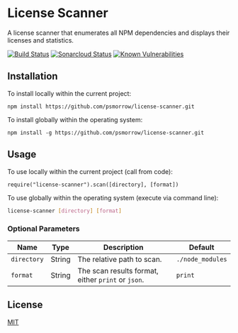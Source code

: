 # License Scanner
A license scanner that enumerates all NPM dependencies and displays their licenses and statistics.

[![Build Status](https://travis-ci.com/psmorrow/license-scanner.svg?branch=master)](https://travis-ci.com/psmorrow/license-scanner) [![Sonarcloud Status](https://sonarcloud.io/api/project_badges/measure?project=psmorrow_license-scanner&metric=alert_status)](https://sonarcloud.io/dashboard?id=psmorrow_license-scanner) [![Known Vulnerabilities](https://snyk.io/test/github/psmorrow/license-scanner/badge.svg?targetFile=package.json)](https://snyk.io/test/github/psmorrow/license-scanner?targetFile=package.json)

## Installation

To install locally within the current project:
```
npm install https://github.com/psmorrow/license-scanner.git
```

To install globally within the operating system:
```
npm install -g https://github.com/psmorrow/license-scanner.git
```

## Usage

To use locally within the current project (call from code):
```
require("license-scanner").scan([directory], [format])
```

To use globally within the operating system (execute via command line):
```bash
license-scanner [directory] [format]
```

### Optional Parameters

| Name        | Type    | Description                                        | Default          |
| ----------- | ------- | -------------------------------------------------- | ---------------- |
| `directory` | String  | The relative path to scan.                         | `./node_modules` |
| `format`    | String  | The scan results format, either `print` or `json`. | `print`          |

## License
[MIT](LICENSE)
